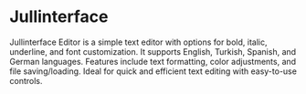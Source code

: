 # Jullinterface
Jullinterface Editor is a simple text editor with options for bold, italic, underline, and font customization. It supports English, Turkish, Spanish, and German languages. Features include text formatting, color adjustments, and file saving/loading. Ideal for quick and efficient text editing with easy-to-use controls.
